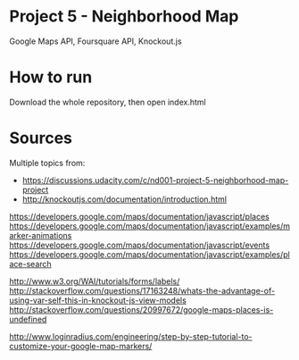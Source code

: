 # Project 5 - Neighborhood Map

 Google Maps API,
 Foursquare API,
 Knockout.js

# How to run
Download the whole repository, then open index.html

# Sources
Multiple topics from:
- https://discussions.udacity.com/c/nd001-project-5-neighborhood-map-project
- http://knockoutjs.com/documentation/introduction.html

https://developers.google.com/maps/documentation/javascript/places
https://developers.google.com/maps/documentation/javascript/examples/marker-animations
https://developers.google.com/maps/documentation/javascript/events
https://developers.google.com/maps/documentation/javascript/examples/place-search

http://www.w3.org/WAI/tutorials/forms/labels/
http://stackoverflow.com/questions/17163248/whats-the-advantage-of-using-var-self-this-in-knockout-js-view-models
http://stackoverflow.com/questions/20997672/google-maps-places-is-undefined

http://www.loginradius.com/engineering/step-by-step-tutorial-to-customize-your-google-map-markers/
